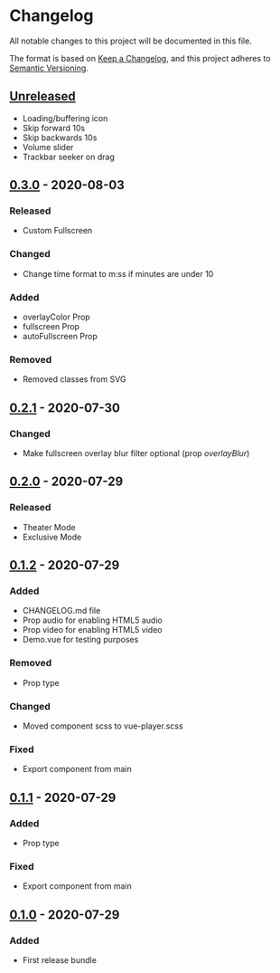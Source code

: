 # Changelog

All notable changes to this project will be documented in this file.

The format is based on [Keep a Changelog](https://keepachangelog.com/en/1.0.0/),
and this project adheres to [Semantic Versioning](https://semver.org/spec/v2.0.0.html).

## [Unreleased]

- Loading/buffering icon
- Skip forward 10s
- Skip backwards 10s
- Volume slider
- Trackbar seeker on drag

## [0.3.0] - 2020-08-03

### Released

- Custom Fullscreen

### Changed

- Change time format to m:ss if minutes are under 10

### Added

- overlayColor Prop
- fullscreen Prop
- autoFullscreen Prop

### Removed

- Removed classes from SVG

## [0.2.1] - 2020-07-30

### Changed

- Make fullscreen overlay blur filter optional (prop _overlayBlur_)

## [0.2.0] - 2020-07-29

### Released

- Theater Mode
- Exclusive Mode

## [0.1.2] - 2020-07-29

### Added

- CHANGELOG.md file
- Prop audio for enabling HTML5 audio
- Prop video for enabling HTML5 video
- Demo.vue for testing purposes

### Removed

- Prop type

### Changed

- Moved component scss to vue-player.scss

### Fixed

- Export component from main

## [0.1.1] - 2020-07-29

### Added

- Prop type

### Fixed

- Export component from main

## [0.1.0] - 2020-07-29

### Added

- First release bundle

[unreleased]: https://github.com/iomariani/vue-player/compare/v0.3.0...HEAD
[0.3.0]: https://github.com/iomariani/vue-player/releases/tag/v0.3.0
[0.2.1]: https://github.com/iomariani/vue-player/releases/tag/v0.2.1
[0.2.0]: https://github.com/iomariani/vue-player/releases/tag/v0.2.0
[0.1.2]: https://github.com/iomariani/vue-player/releases/tag/v0.1.2
[0.1.1]: https://github.com/iomariani/vue-player/releases/tag/v0.1.1
[0.1.0]: https://github.com/iomariani/vue-player/releases/tag/v0.1.0
